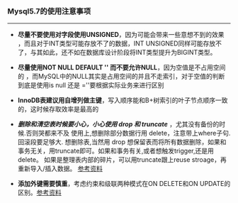 ### Mysql5.7的使用注意事项

------



- **尽量不要使用对字段使用UNSIGNED**，因为可能会带来一些意想不到的效果 ，而且对于INT类型可能存放不了的数据，INT UNSIGNED同样可能存放不了，与其如此，还不如在数据库设计阶段将INT类型提升为BIGINT类型。 

  

- **尽量使用NOT NULL DEFAULT '' 而不要允许NULL**，因为空值是不占用空间的 ，而MySQL中的NULL其实是占用空间的并且不走索引，对于空值的判断到底是使用is null 还是 =''要根据实际业务来进行区别 

  

- **InnoDB表建议用自增列做主键**，写入顺序能和B+树索引的叶子节点顺序一致的，这时候存取效率是最高的 

  

- ***删除和清空表时候要小心，小心使用 drop 和 truncate*** ，尤其没有备份的时候.否则哭都来不及 使用上,想删除部分数据行用 delete，注意带上where子句. 回滚段要足够大. 想删除表,当然用 drop 想保留表而将所有数据删除，如果和事务无关，用truncate即可。如果和事务有关,或者想触发trigger,还是用delete。 如果是整理表内部的碎片，可以用truncate跟上reuse stroage，再重新导入/插入数据。 [参考资料](https://www.cnblogs.com/SaraMoring/p/5607537.html)

  

- **添加外键需要慎重**，考虑约束和级联两种模式在ON DELETE和ON UPDATE的区别。[参考资料](https://blog.csdn.net/dingding_12345/article/details/47905715)

